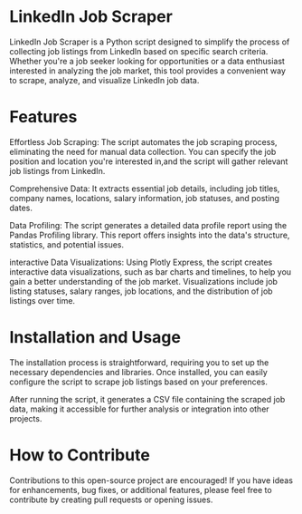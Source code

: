 # LinkedIn Job Scraper

LinkedIn Job Scraper is a Python script designed to simplify the process of collecting job listings from LinkedIn based on specific search criteria. Whether you're a job seeker looking for opportunities or a data enthusiast interested in analyzing the job market, this tool provides a convenient way to scrape, analyze, and visualize LinkedIn job data.

# Features

Effortless Job Scraping: The script automates the job scraping process, eliminating the need for manual data collection. 
 You can specify the job position and location you're interested in,and the script will gather relevant job listings from LinkedIn.

 Comprehensive Data: It extracts essential job details, including job titles, company names, locations, salary information, job statuses, and posting dates.

 Data Profiling: The script generates a detailed data profile report using the Pandas Profiling library. This report offers insights into the data's structure, statistics, and potential issues.

 interactive Data Visualizations: Using Plotly Express, the script creates interactive data visualizations, such as bar charts and timelines, to help you gain a better understanding of the job market. Visualizations include job listing statuses, salary ranges, job locations, and the distribution of job listings over time.

# Installation and Usage

The installation process is straightforward, requiring you to set up the necessary dependencies and libraries. Once installed, you can easily configure the script to scrape job listings based on your preferences.

After running the script, it generates a CSV file containing the scraped job data, making it accessible for further analysis or integration into other projects.

# How to Contribute
Contributions to this open-source project are encouraged! If you have ideas for enhancements, bug fixes, or additional features, please feel free to contribute by creating pull requests or opening issues.
